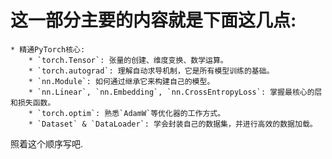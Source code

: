 # 这一部分主要的内容就是下面这几点:  
    * 精通PyTorch核心:
        * `torch.Tensor`: 张量的创建、维度变换、数学运算。
        * `torch.autograd`: 理解自动求导机制，它是所有模型训练的基础。
        * `nn.Module`: 如何通过继承它来构建自己的模型。
        * `nn.Linear`, `nn.Embedding`, `nn.CrossEntropyLoss`: 掌握最核心的层和损失函数。
        * `torch.optim`: 熟悉`AdamW`等优化器的工作方式。
        * `Dataset` & `DataLoader`: 学会封装自己的数据集，并进行高效的数据加载。  

照着这个顺序写吧.
